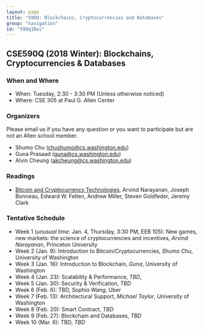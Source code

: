 ```yaml
---
layout: page
title: "590Q: Blockchains, Cryptocurrencies and Databases"
group: "navigation"
id: "590q18wi"
---
```


## CSE590Q (2018 Winter): Blockchains, Cryptocurrencies & Databases

### When and Where
* When: Tuesday, 2:30 - 3:30 PM (Unless otherwise noticed)
* Where: CSE 305 at Paul G. Allen Center 

### Organizers
Please email us if you have any question or you want to participate but are not an Allen school member. 
* Shumo Chu (chushumo@cs.washington.edu)
* Guna Prasaad (guna@cs.washington.edu)
* Alvin Cheung (akcheung@cs.washington.edu)

### Readings
* [Bitcoin and Cryptocurrency Technologies](http://bitcoinbook.cs.princeton.edu/), Arvind Narayanan, Joseph Bonneau, Edward W. Felten, Andrew Miller, Steven Goldfeder, Jeremy Clark 


### Tentative Schedule
* Week 1 (*unusual time*: Jan. 4, Thursday, 3:30 PM, EEB 105): 
New games, new markets: the science of cryptocurrencies and incentives, *Arvind Narayanan*, Princeton University
* Week 2 (Jan. 9): Introduction to Bitcoin/Cryptocurrencies, *Shumo Chu*, University of Washington
* Week 3 (Jan. 16): Introduction to Blockchain, *Guna*, University of Washington
* Week 4 (Jan. 23): Scalability & Performance, *TBD*, 
* Week 5 (Jan. 30): Security & Verification, *TBD* 
* Week 6 (Feb. 6): TBD, *Sophia Wang*, Uber
* Week 7 (Feb. 13): Architectural Support, *Michael Taylor*, University of Washington
* Week 8 (Feb. 20): Smart Contract, *TBD*
* Week 9 (Feb. 27): Blockchain and Databases, *TBD*
* Week 10 (Mar. 6): TBD, *TBD*
